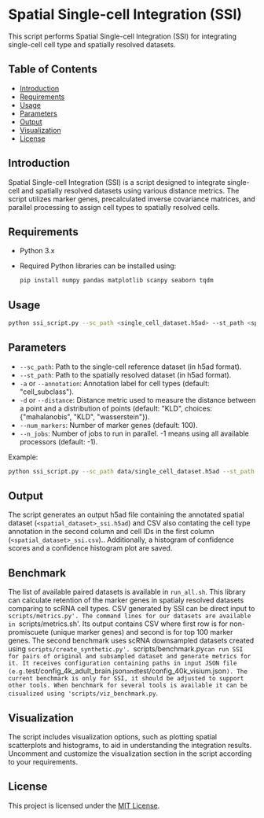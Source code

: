 # Spatial Single-cell Integration (SSI)

This script performs Spatial Single-cell Integration (SSI) for integrating single-cell cell type and spatially resolved datasets.

## Table of Contents

- [Introduction](#introduction)
- [Requirements](#requirements)
- [Usage](#usage)
- [Parameters](#parameters)
- [Output](#output)
- [Visualization](#visualization)
- [License](#license)

## Introduction

Spatial Single-cell Integration (SSI) is a script designed to integrate single-cell and spatially resolved datasets using various distance metrics. The script utilizes marker genes, precalculated inverse covariance matrices, and parallel processing to assign cell types to spatially resolved cells.

## Requirements

- Python 3.x
- Required Python libraries can be installed using:

  ```bash
  pip install numpy pandas matplotlib scanpy seaborn tqdm
  ```

## Usage

```bash
python ssi_script.py --sc_path <single_cell_dataset.h5ad> --st_path <spatial_dataset.h5ad> [additional parameters]
```

## Parameters

- `--sc_path`: Path to the single-cell reference dataset (in h5ad format).
- `--st_path`: Path to the spatially resolved dataset (in h5ad format).
- `-a` or `--annotation`: Annotation label for cell types (default: "cell_subclass").
- `-d` or `--distance`: Distance metric used to measure the distance between a point and a distribution of points (default: "KLD", choices: {"mahalanobis", "KLD", "wasserstein"}).
- `--num_markers`: Number of marker genes (default: 100).
- `--n_jobs`: Number of jobs to run in parallel. -1 means using all available processors (default: -1).

Example:

```bash
python ssi_script.py --sc_path data/single_cell_dataset.h5ad --st_path data/spatial_dataset.h5ad -a celltype -d KLD --num_markers 150 --n_jobs 4
```

## Output

The script generates an output h5ad file containing the annotated spatial dataset (`<spatial_dataset>_ssi.h5ad`) and CSV also contating the cell type annotation in the second column and cell IDs in the first column (`<spatial_dataset>_ssi.csv`).. Additionally, a histogram of confidence scores and a confidence histogram plot are saved.

## Benchmark

The list of available paired datasets is available in `run_all.sh`.
This library can calculate retention of the marker genes in spatialy resolved datasets comparing to scRNA cell types. CSV generated by SSI can be direct input to `scripts/metrics.py'. The command lines for our datasets are available in `scripts/metrics.sh'. Its output contains CSV where first row is for non-promiscuete (unique marker genes) and second is for top 100 marker genes.
The second benchmark uses scRNA downsampled datasets created using `scripts/create_synthetic.py'. `scripts/benchmark.py` can run SSI for pairs of original and subsampled dataset and generate metrics for it. It receives configuration containing paths in input JSON file (e.g. `test/config_4k_adult_brain.json` and `test/config_40k_visium.json`). The current benchmark is only for SSI, it should be adjusted to support other tools. When benchmark for several tools is available it can be cisualized using 'scripts/viz_benchmark.py`.


## Visualization

The script includes visualization options, such as plotting spatial scatterplots and histograms, to aid in understanding the integration results. Uncomment and customize the visualization section in the script according to your requirements.

## License

This project is licensed under the [MIT License](LICENSE).

